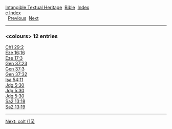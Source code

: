 [Intangible Textual Heritage](../../index)  [Bible](../index) 
[Index](index)   
[c Index](_c_)  
  [Previous](c02299)  [Next](c02301) 

------------------------------------------------------------------------

### &lt;colours&gt; 12 entries

[Ch1 29:2](../kjv/ch1029.htm#002)  
[Eze 16:16](../kjv/eze016.htm#016)  
[Eze 17:3](../kjv/eze017.htm#003)  
[Gen 37:23](../kjv/gen037.htm#023)  
[Gen 37:3](../kjv/gen037.htm#003)  
[Gen 37:32](../kjv/gen037.htm#032)  
[Isa 54:11](../kjv/isa054.htm#011)  
[Jdg 5:30](../kjv/jdg005.htm#030)  
[Jdg 5:30](../kjv/jdg005.htm#030)  
[Jdg 5:30](../kjv/jdg005.htm#030)  
[Sa2 13:18](../kjv/sa2013.htm#018)  
[Sa2 13:19](../kjv/sa2013.htm#019)  

------------------------------------------------------------------------

[Next: colt (15)](c02301)
